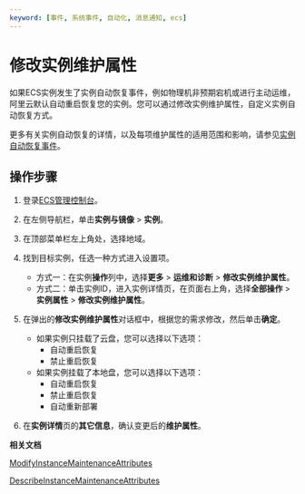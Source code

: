 ```yaml
---
keyword: [事件, 系统事件, 自动化, 消息通知, ecs]
---
```


# 修改实例维护属性

如果ECS实例发生了实例自动恢复事件，例如物理机非预期宕机或进行主动运维，阿里云默认自动重启恢复您的实例。您可以通过修改实例维护属性，自定义实例自动恢复方式。

更多有关实例自动恢复的详情，以及每项维护属性的适用范围和影响，请参见[实例自动恢复事件](/intl.zh-CN/运维与监控/系统事件/实例自动恢复事件.md)。

## 操作步骤

1.  登录[ECS管理控制台](https://ecs.console.aliyun.com)。

2.  在左侧导航栏，单击**实例与镜像** \> **实例**。

3.  在顶部菜单栏左上角处，选择地域。

4.  找到目标实例，任选一种方式进入设置项。

    -   方式一：在实例**操作**列中，选择**更多** \> **运维和诊断** \> **修改实例维护属性**。
    -   方式二：单击实例ID，进入实例详情页，在页面右上角，选择**全部操作** \> **实例属性** \> **修改实例维护属性**。
5.  在弹出的**修改实例维护属性**对话框中，根据您的需求修改，然后单击**确定**。

    -   如果实例只挂载了云盘，您可以选择以下选项：
        -   自动重启恢复
        -   禁止重启恢复
    -   如果实例挂载了本地盘，您可以选择以下选项：
        -   自动重启恢复
        -   禁止重启恢复
        -   自动重新部署
6.  在**实例详情**页的**其它信息**，确认变更后的**维护属性**。


**相关文档**  


[ModifyInstanceMaintenanceAttributes](/intl.zh-CN/API参考/运维与监控/ModifyInstanceMaintenanceAttributes.md)

[DescribeInstanceMaintenanceAttributes](/intl.zh-CN/API参考/运维与监控/DescribeInstanceMaintenanceAttributes.md)

